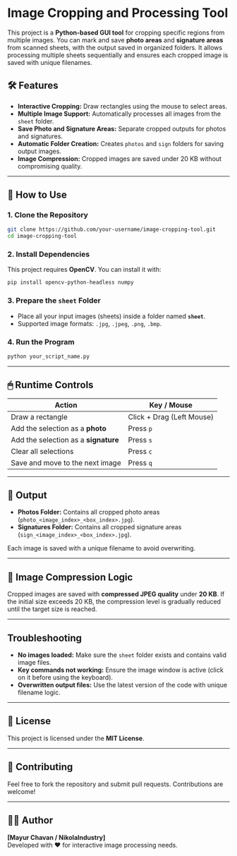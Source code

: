 # Image Cropping and Processing Tool

This project is a **Python-based GUI tool** for cropping specific regions from multiple images. You can mark and save **photo areas** and **signature areas** from scanned sheets, with the output saved in organized folders. It allows processing multiple sheets sequentially and ensures each cropped image is saved with unique filenames.

## 🛠 Features

- **Interactive Cropping:** Draw rectangles using the mouse to select areas.
- **Multiple Image Support:** Automatically processes all images from the `sheet` folder.
- **Save Photo and Signature Areas:** Separate cropped outputs for photos and signatures.
- **Automatic Folder Creation:** Creates `photos` and `sign` folders for saving output images.
- **Image Compression:** Cropped images are saved under 20 KB without compromising quality.
  
---

## 🚀 How to Use

### 1. Clone the Repository
```bash
git clone https://github.com/your-username/image-cropping-tool.git
cd image-cropping-tool
```

### 2. Install Dependencies
This project requires **OpenCV**. You can install it with:
```bash
pip install opencv-python-headless numpy
```

### 3. Prepare the `sheet` Folder
- Place all your input images (sheets) inside a folder named **`sheet`**.
- Supported image formats: `.jpg`, `.jpeg`, `.png`, `.bmp`.

### 4. Run the Program
```bash
python your_script_name.py
```

---

## 🖱 Runtime Controls

| **Action**                     | **Key / Mouse**            |
|---------------------------------|----------------------------|
| Draw a rectangle                | Click + Drag (Left Mouse)  |
| Add the selection as a **photo**| Press `p`                  |
| Add the selection as a **signature** | Press `s`            |
| Clear all selections            | Press `c`                  |
| Save and move to the next image | Press `q`                  |

---

## 📂 Output

- **Photos Folder:** Contains all cropped photo areas (`photo_<image_index>_<box_index>.jpg`).
- **Signatures Folder:** Contains all cropped signature areas (`sign_<image_index>_<box_index>.jpg`).

Each image is saved with a unique filename to avoid overwriting.

---

## 🔧 Image Compression Logic

Cropped images are saved with **compressed JPEG quality** under **20 KB**. If the initial size exceeds 20 KB, the compression level is gradually reduced until the target size is reached.

---

## Troubleshooting

- **No images loaded:** Make sure the `sheet` folder exists and contains valid image files.
- **Key commands not working:** Ensure the image window is active (click on it before using the keyboard).
- **Overwritten output files:** Use the latest version of the code with unique filename logic.

---

## 📄 License

This project is licensed under the **MIT License**.

---

## 🤝 Contributing

Feel free to fork the repository and submit pull requests. Contributions are welcome!

---

## 🧑‍💻 Author

**[Mayur Chavan / NikolaIndustry]**  
Developed with ❤️ for interactive image processing needs.
